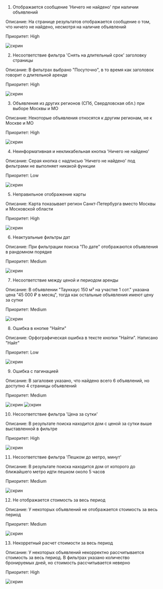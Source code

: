 1. Отображается сообщение 'Ничего не найдено' при наличии объявлений

Описание: На странице результатов отображается сообщение о том, что ничего не найдено, несмотря на наличие объявлений

Приоритет:	High

![скрин](https://github.com/kidomson/test/blob/main/Test_1/scr/b1.PNG)

2. Несоответствие фильтра 'Снять на длительный срок' заголовку страницы

Описание: В фильтрах выбрано "Посуточно", в то время как заголовок говорит о длительной аренде

Приоритет:	High

![скрин](https://github.com/kidomson/test/blob/main/Test_1/scr/b2.PNG)

3. Объявления из других регионов (СПб, Свердловская обл.) при выборе Москвы и МО

Описание: Некоторые объявления относятся к другим регионам, не к Москве и МО

Приоритет:	High

![скрин](https://github.com/kidomson/test/blob/main/Test_1/scr/b3.PNG)

4. Неинформативная и некликабельная кнопка 'Ничего не найдено'

Описание: Серая кнопка с надписью 'Ничего не найдено' под фильтрами не выполняет никакой функции

Приоритет:	Low

![скрин](https://github.com/kidomson/test/blob/main/Test_1/scr/b4.PNG)

5. Неправильное отображение карты

Описание: Карта показывает регион Санкт-Петербурга вместо Москвы и Московской области

Приоритет:	High

![скрин](https://github.com/kidomson/test/blob/main/Test_1/scr/b5.PNG)

6. Неактуальные фильтры дат

Описание: При фильтрации поиска "По дате" отображаются объявления в рандомном порядке

Приоритет:	Medium

![скрин](https://github.com/kidomson/test/blob/main/Test_1/scr/b6.PNG)

7. Несоответствие между ценой и периодом аренды

Описание: В объявлении "Таунхаус 150 м² на участке 1 сот." указана цена "45 000 ₽ в месяц", тогда как остальные объявления имеют цену за сутки

Приоритет:	Medium

![скрин](https://github.com/kidomson/test/blob/main/Test_1/scr/b7.PNG)

8. Ошибка в кнопке "Найти"

Описание: Орфографическая ошибка в тексте кнопки "Найти". Написано "Найт"

Приоритет:	Low

![скрин](https://github.com/kidomson/test/blob/main/Test_1/scr/b8.PNG)

9. Ошибка с пагинацией

Описание: В загаловке указано, что найдено всего 6 объявлений, но доступно 4 страницы объявлений

Приоритет:	Medium

![скрин](https://github.com/kidomson/test/blob/main/Test_1/scr/b91.PNG)
![скрин](https://github.com/kidomson/test/blob/main/Test_1/scr/b92.PNG)

10. Несоответствие фильтра 'Цена за сутки' 

Описание: В результате поиска находится дом с ценой за сутки выше выставленной в фильтре

Приоритет:	High

![скрин](https://github.com/kidomson/test/blob/main/Test_1/scr/b10.PNG)

11. Несоответствие фильтра 'Пешком до метро, минут'

Описание: В результате поиска находится дом от которого до ближайшего метро идти пешком около 5 часов

Приоритет:	Medium

![скрин](https://github.com/kidomson/test/blob/main/Test_1/scr/b11.PNG)

12. Не отображается стоимость за весь период

Описание: У некоторых объявлений не отображается стоимость за весь период

Приоритет:	Medium

![скрин](https://github.com/kidomson/test/blob/main/Test_1/scr/b12.PNG)

13. Некорретный расчет стоимости за весь период

Описание: У некоторых объявлений некорректно рассчитывается стоимость за весь период. В фильтрах указано количество бронируемых дней, но стоимость рассчитывается неверно

Приоритет:	High

![скрин](https://github.com/kidomson/test/blob/main/Test_1/scr/b13.PNG)
